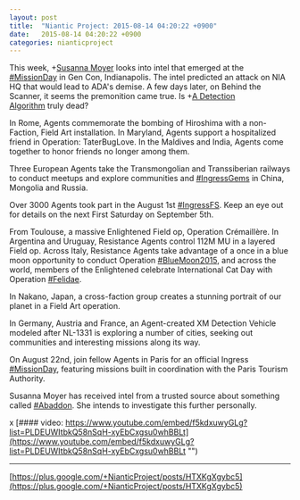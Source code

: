 ```yaml
---
layout: post
title:  "Niantic Project: 2015-08-14 04:20:22 +0900"
date:   2015-08-14 04:20:22 +0900
categories: nianticproject
---
```

This week, +[Susanna Moyer](https://plus.google.com/101560858827970533247 "") looks into intel that emerged at the [#MissionDay](https://plus.google.com/s/%23MissionDay "") in Gen Con, Indianapolis. The intel predicted an attack on NIA HQ that would lead to ADA's demise. A few days later, on Behind the Scanner, it seems the premonition came true. Is +[A Detection Algorithm](https://plus.google.com/114076692022231059864 "") truly dead? 

In Rome, Agents commemorate the bombing of Hiroshima with a non-Faction, Field Art installation. In Maryland, Agents support a hospitalized friend in Operation: TaterBugLove. In the Maldives and India, Agents come together to honor friends no longer among them. 

Three European Agents take the Transmongolian and Transsiberian railways to conduct meetups and explore communities and [#IngressGems](https://plus.google.com/s/%23IngressGems "") in China, Mongolia and Russia.

Over 3000 Agents took part in the August 1st [#IngressFS](https://plus.google.com/s/%23IngressFS ""). Keep an eye out for details on the next First Saturday on September 5th.

From Toulouse, a massive Enlightened Field op, Operation Crémaillère. In Argentina and Uruguay, Resistance Agents control 112M MU in a layered Field op. Across Italy, Resistance Agents take advantage of a once in a blue moon opportunity to conduct Operation [#BlueMoon2015](https://plus.google.com/s/%23BlueMoon2015 ""), and across the world, members of the Enlightened celebrate International Cat Day with Operation [#Felidae](https://plus.google.com/s/%23Felidae "").

In Nakano, Japan, a cross-faction group creates a stunning portrait of our planet in a Field Art operation.

In Germany, Austria and France, an Agent-created XM Detection Vehicle modeled after NL-1331 is exploring a number of cities, seeking out communities and interesting missions along its way.

On August 22nd, join fellow Agents in Paris for an official Ingress [#MissionDay](https://plus.google.com/s/%23MissionDay ""), featuring missions built in coordination with the Paris Tourism Authority.

Susanna Moyer has received intel from a trusted source about something called [#Abaddon](https://plus.google.com/s/%23Abaddon ""). She intends to investigate this further personally.

x
[#### video: https://www.youtube.com/embed/f5kdxuwyGLg?list=PLDEUWItbkQ58nSqH-xyEbCxgsu0whBBLt](https://www.youtube.com/embed/f5kdxuwyGLg?list=PLDEUWItbkQ58nSqH-xyEbCxgsu0whBBLt "")
- - -
[https://plus.google.com/+NianticProject/posts/HTXKgXgybc5](https://plus.google.com/+NianticProject/posts/HTXKgXgybc5)
